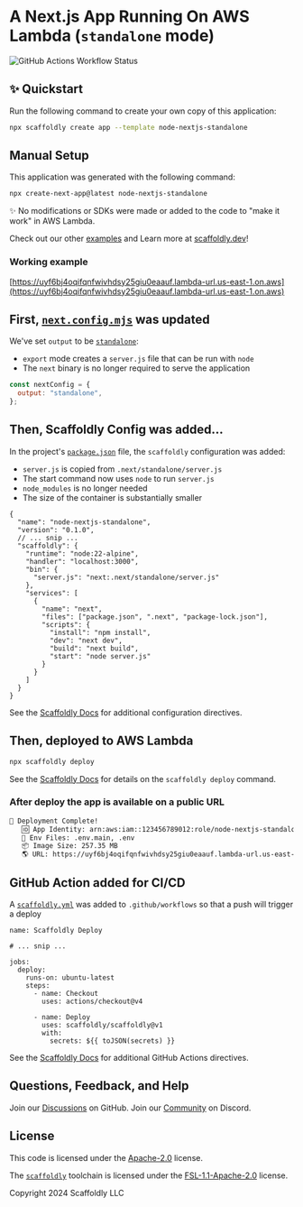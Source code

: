 # A Next.js App Running On AWS Lambda (`standalone` mode)

![GitHub Actions Workflow Status](https://img.shields.io/github/actions/workflow/status/scaffoldly/scaffoldly-examples/scaffoldly.yml?branch=node-nextjs-standalone&link=https%3A%2F%2Fgithub.com%2Fscaffoldly%2Fscaffoldly-examples%2Factions)

## ✨ Quickstart

Run the following command to create your own copy of this application:

```bash
npx scaffoldly create app --template node-nextjs-standalone
```

## Manual Setup

This application was generated with the following command:

```bash
npx create-next-app@latest node-nextjs-standalone
```

✨ No modifications or SDKs were made or added to the code to "make it work" in AWS Lambda.

Check out our other [examples](https://github.com/scaffoldly/scaffoldly-examples) and Learn more at [scaffoldly.dev](https://scaffoldly.dev)!

### Working example

[https://uyf6bj4oqifqnfwivhdsy25giu0eaauf.lambda-url.us-east-1.on.aws](https://uyf6bj4oqifqnfwivhdsy25giu0eaauf.lambda-url.us-east-1.on.aws)

## First, [`next.config.mjs`](next.config.mjs) was updated

We've set `output` to be [`standalone`](https://nextjs.org/docs/pages/api-reference/next-config-js/output):

- `export` mode creates a `server.js` file that can be run with `node`
- The `next` binary is no longer required to serve the application

```js
const nextConfig = {
  output: "standalone",
};
```

## Then, Scaffoldly Config was added...

In the project's [`package.json`](package.json) file, the `scaffoldly` configuration was added:

- `server.js` is copied from `.next/standalone/server.js`
- The start command now uses `node` to run `server.js`
- `node_modules` is no longer needed
- The size of the container is substantially smaller

```jsonc
{
  "name": "node-nextjs-standalone",
  "version": "0.1.0",
  // ... snip ...
  "scaffoldly": {
    "runtime": "node:22-alpine",
    "handler": "localhost:3000",
    "bin": {
      "server.js": "next:.next/standalone/server.js"
    },
    "services": [
      {
        "name": "next",
        "files": ["package.json", ".next", "package-lock.json"],
        "scripts": {
          "install": "npm install",
          "dev": "next dev",
          "build": "next build",
          "start": "node server.js"
        }
      }
    ]
  }
}
```

See the [Scaffoldly Docs](https://scaffoldly.dev/docs/config/) for additional configuration directives.

## Then, deployed to AWS Lambda

```bash
npx scaffoldly deploy
```

See the [Scaffoldly Docs](https://scaffoldly.dev/docs/cli/#scaffoldly-deploy) for details on the `scaffoldly deploy` command.

### After deploy the app is available on a public URL

```bash
🚀 Deployment Complete!
   🆔 App Identity: arn:aws:iam::123456789012:role/node-nextjs-standalone-5d74f9cd
   📄 Env Files: .env.main, .env
   📦 Image Size: 257.35 MB
   🌎 URL: https://uyf6bj4oqifqnfwivhdsy25giu0eaauf.lambda-url.us-east-1.on.aws
```

## GitHub Action added for CI/CD

A [`scaffoldly.yml`](.github/workflows/scaffoldly.yml) was added to `.github/workflows` so that a push will trigger a deploy

```
name: Scaffoldly Deploy

# ... snip ...

jobs:
  deploy:
    runs-on: ubuntu-latest
    steps:
      - name: Checkout
        uses: actions/checkout@v4

      - name: Deploy
        uses: scaffoldly/scaffoldly@v1
        with:
          secrets: ${{ toJSON(secrets) }}
```

See the [Scaffoldly Docs](https://scaffoldly.dev/docs/gha/) for additional GitHub Actions directives.

## Questions, Feedback, and Help

Join our [Discussions](https://github.com/scaffoldly/scaffoldly/discussions) on GitHub.
Join our [Community](https://scaffoldly.dev/community) on Discord.

## License

This code is licensed under the [Apache-2.0](LICENSE.md) license.

The [`scaffoldly`](https://github.com/scaffoldly/scaffoldly) toolchain is licensed under the [FSL-1.1-Apache-2.0](https://github.com/scaffoldly/scaffoldly?tab=License-1-ov-file) license.

Copyright 2024 Scaffoldly LLC

